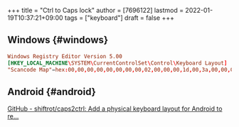 +++
title = "Ctrl to Caps lock"
author = [7696122]
lastmod = 2022-01-19T10:37:21+09:00
tags = ["keyboard"]
draft = false
+++

## Windows {#windows}

```conf
Windows Registry Editor Version 5.00
[HKEY_LOCAL_MACHINE\SYSTEM\CurrentControlSet\Control\Keyboard Layout]
"Scancode Map"=hex:00,00,00,00,00,00,00,00,02,00,00,00,1d,00,3a,00,00,00,00,00
```


## Android {#android}

[GitHub - shiftrot/caps2ctrl: Add a physical keyboard layout for Android to re...](https://github.com/shiftrot/caps2ctrl)
